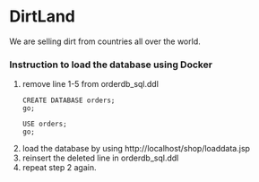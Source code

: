 # DirtLand

We are selling dirt from countries all over the world.

<h3> Instruction to load the database using Docker </h3>
<ol>
<li> remove line 1-5 from orderdb_sql.ddl</li>

```
CREATE DATABASE orders;
go;

USE orders;
go;
```
<li>load the database by using http://localhost/shop/loaddata.jsp </li>
<li>reinsert the deleted line in orderdb_sql.ddl </li>
<li>repeat step 2 again.</li>
</ol>
